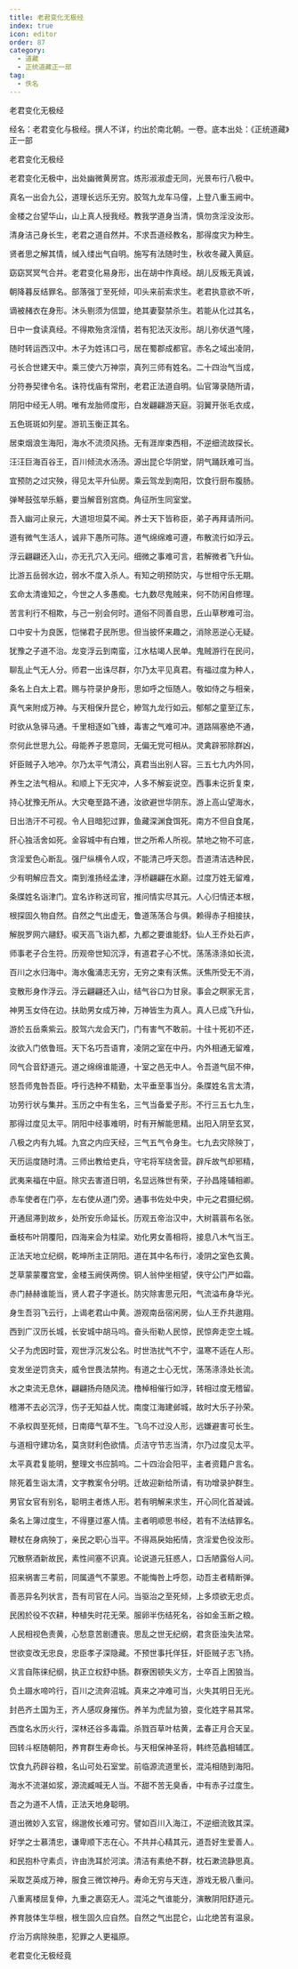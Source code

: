 ```yaml
---
title: 老君变化无极经
index: true
icon: editor
order: 87
category:
  - 道藏
  - 正统道藏正一部
tag:
  - 佚名
---
```


老君变化无极经  

经名：老君变化与极经。撰人不详，约出於南北朝。一卷。底本出处：《正统道藏》正一部  

老君变化无极经  

老君变化无极中，出处幽微黄房宫。炼形淑淑虚无同，光景布行八极中。  

真名一出会九公，道理长远乐无穷。胶驾九龙车马僮，上登八重玉阙中。  

金楼之台望华山，山上真人授我经。教我学道身当清，慎勿贪淫没汝形。  

清身洁己身长生，老君之道自然并。不求吾道经教名，那得度灾为种生。  

贤者思之解其情，缄入缕出气自明。施写有法随时生，秋收冬藏入黄庭。  

窈窈冥冥气合并。老君变化易身形，出在胡中作真经。胡儿反叛无真诚，  

朝降暮反结罪名。部落强丁至死倾，叩头来前索求生。老君执意欲不听，  

谪被赭衣在身形。沐头剔须为信盟，绝其妻娶禁杀生。若能从化过其名，  

日中一食读真经。不得欺殆贪淫情，若有犯法灭汝形。胡儿弥伏道气隆，  

随时转运西汉中。木子为姓讳口弓，居在蜀郡成都官。赤名之域出凌阴，  

弓长合世建天中。乘三使六万神崇，真列三师有姓名。二十四治气当成，  

分符券契律令名。诛符伐庙有常刑，老君正法道自明。仙官簿录随所请，  

阴阳中经无人明。唯有龙胎师度形，白发翩翩游天庭。羽翼开张毛衣成，  

五色斑斑如列星。游玑玉衡正其名。  

居束烟浪生海阳，海水不流须风扬。无有涯岸束西相，不逆细流故探长。  

汪汪巨海百谷王，百川倾流水汤汤。源出昆仑华阴堂，阴气踊跃难可当。  

宜预防之过灾殃，得见太平升仙房。乘云驾龙到南阳，饮食行厨布腹肠。  

弹琴鼓弦举乐觞，要当解音别宫商。角征所生同室堂。  

吾入幽河止泉元，大道坦坦莫不闻。养士天下皆称臣，弟子再拜请所问。  

道有微气生活人，诚非下愚所可陈。道气绵绵难可遵，布散流行如浮云。  

浮云翩翩还入山，亦无孔穴入无问。细微之事难可言，若解微者飞升仙。  

比游五岳弱水边，弱水不度入杀人。有知之明预防灾，与世相守乐无期。  

玄命太清谁知之，今世之人多愚痴。七九数尽鬼贼来，何不防闲自修理。  

苦言利行不相欺，与己一别会何时。道俗不同善自思，丘山草秽难可治。  

口中安十为良医，恺悌君子民所思。但当披怀来趣之，消除恶逆心无疑。  

犹豫之子道不治。龙变浮云到南蛮，江水枯竭人民单。鬼贼游行在民问，  

聊乱止气无人分。师君一出诛尽群，尔乃太平见真君。有福过度为种人，  

条名上白太上君。赐与符录护身形，思如呼之恒随人。敬如侍之与相亲，  

真气来附成万神。与天相保升昆仑，縿驾九龙行如云。郁郁之童至辽东，  

时欲从急驿马通。千里相逐如飞蜂，毒害之气难可冲。道路隔塞绝不通，  

奈何此世思九公。母能养子恩意同，无偏无党可相从。灵禽辟邪除群凶，  

奸臣贼子入地冲。尔乃太平气清公，真君当出别人容。三五七九内外同，  

养生之法气相从。和顺上下无灾冲，人多不解妄说空。西事未讫折复束，  

持心犹豫无所从。大灾奄至路不通，汝欲避世华阴东。游上高山望海水，  

日出浩汗不可视。令人目暗犯过罪，鱼藏深渊食饵死。南方不但自食尾，  

肝心独活舍如死。金容城中有白雉，世之所希人所视。禁地之物不可底，  

贪淫爱色心断乱。强尸纵横令人叹，不能清己呼天怨。吾道清洁选种民，  

少有明解应吾文。南到淮扬经孟津，浮桥翩翩在水巅。过度万姓无留难，  

条牒姓名诣津门。宜名诈称送司官，推问情实尽其元。人心归情还本根，  

根探固久物自然。自然之气出虚无，鲁道荡荡合与俱。赖得赤子相接扶，  

解脱罗网六翮舒。唳天高飞诣九都，九都之要谁能舒。仙人王乔处石庐，  

师事老子合生符。历观帝世知沉浮，有道君子心不忧。荡荡涤涤如长流，  

百川之水归海中。海水儳涌志无穷，无穷之束有沃焦。沃焦所受无不消，  

变散形身作浮云。浮云翩翩还入山，结气谷口为甘泉。事会之瞑家无言，  

神男玉女侍在边。扶助男女成万神，万神皆生为真人。真人已成飞升仙，  

游於五岳乘紫云。胶驾六龙会天门，门有害气不敢前。十往十死初不还，  

汝欲入门依鲁班。天下名巧吾语育，凌阴之室在中丹。内外相通无留难，  

同气合音舒道元。道之绵绵谁能遵，十室之邑无中人。令吾道气屈不伸，  

怒吾师鬼咎吾臣。呼行选种不精勤，太平垂至事当分。条牒姓名言太清，  

功劳行状与集并。玉历之中有生名，三气当备爱子形。不行三五七九生，  

那得过度见太平。阴阳中经事难明，时有开解能思精。出阳入阴至玄冥，  

八极之内有九城。九宫之内应天经，三气五气令身生。七九去灾除殃丁，  

天历运度随时清。三师出教给吏兵，守宅将军绕舍营。辟斥故气却邪精，  

武夷来福在中庭。除灾去害道日明，名显远殊世有荣，子孙昌隆辅相卿。  

赤车使者在门亭，左右使从道门旁。通事书佐处中央，中元之君摄纪纲。  

开通屈滞到故乡，处所安乐命延长。历观五帝治汉中，大树蓊蓊布名张。  

垂枝布叶阴覆阳，四海来会为柱梁。劝化男女善相将，接息八木气当王。  

正法天地立纪纲，乾坤所主正阴阳。道在其中名布行，凌阴之室色玄黄。  

芝草蒙蒙覆宫堂，金楼玉阙侠两傍。铜人翁仲坐相望，侠守公门严如霜。  

赤门赫赫谁能当，贤人君子字道长。防灾除害思元阳，气流溢布身华光。  

身生吾羽飞云行，上谒老君山中黄。游观南岳宿闲房，仙人王乔共遨翔。  

西到广汉历长城，长安城中胡马呜。奋头衔勒人民惊，民惊奔走空土城。  

父子为虎因时营，观世浮沉发公名。时世浩扰气不宁，温寒不适在人形。  

变发坐逆罚贪夫，威令世畏法禁拘。有道之士心无忧，荡荡涤涤处长流。  

水之束流无息休，翩翩扬舟随风流。橹棹相催行如浮，转相过度无稽留。  

稽滞不去必沉浮，伤子无知益人忧。南度江海建邺城，故时大乐子孙荣。  

不承权舆至死倾，日南瘴气草不生。飞乌不过没人形，远嫌避害可长生。  

与道相守建功名，莫贪财利色欲情。贞洁守节志当清，尔乃过度见太平。  

太平真君复能明，整理文书应鹄呜。二十四治会阳平，主者资籍户言名。  

除死着生诣太清，文字教案令分明。迁故迎新给所请，有功增录护群生。  

男官女官有别名，聪明主者炼人形。若有明解来求生，开心同化首凝诚。  

条名上簿过度生，不得壅过塞人情。主者明顺思书经，若有不法结罪名。  

鞭杖在身病殃丁，亲民之职心当平。不得鬲戾始拓情，贪淫爱色役汝形。  

冗散祭酒新故民，素性间塞不识真。论说道元狂惑人，口舌陋露俗人问。  

招来祸害三考前，同属道气不蒙恩。不能悔咎上呼怨，动吾主者精断弹。  

善恶异名列状言，吾有司官在人问。当驱治之至死倾，上多烦欲无忠贞。  

民困於役不农耕，种植失时花无荣。服卵半伤结死名，谷如金玉断之粮。  

人民相视色责黄，心愁意苦剧遭丧。思乱之世无纪纲，君贪臣浊失法常。  

世欲变改无忠良，忠臣孝子深隐藏。不预世事托佯狂，奸臣贼子志飞扬。  

义言自陈徕纪纲，执正立权舒中肠。群寮困顿失义方，士卒百上困狼当。  

负土蹑水啼吟行，百川之流奔沼城。真来之冲难可当，火失其明日无光。  

封邑齐土国为王，齐人感叹身摧伤。养羊为虎鼠为狼，变化姓字易其常。  

西度名水历火行，深林还谷多毒霜。杀戮百草叶枯黄，孟春正月合天呈。  

回转斗枢随朝阳，养育群生寿命长。与天相保神圣将，韩终范蠡相辅匡。  

饮食九药辟谷粮，名山可处石室堂。前临源流道里长，混沌相随到海阳。  

海水不流湛如浆，源流臧喊无人当。不甜不苦无臭香，中有赤子过度生。  

吾之为道不人情，正法天地身聪明。  

道出微妙入玄官，绵邈攸长难可穷。譬如百川入海江，不逆细流致其深。  

好学之士慕清忠，谦卑顺下志在心。不共并心精其元，道吾好生爱善人。  

和民抱朴守素贞，许由洗耳於河滨。清洁有素绝不群，枕石漱流静思真。  

采取芝英成万神，服食三微饮神丹。寿命无穷与天连，游戏无极八重问。  

八重离楼屈复伸，九重之裹窈无人。混沌之气谁能分，演散阴阳舒道元。  

养育肢体生华根，根生固久应自然。自然之气出昆仑，山北绝苦有温泉。  

疗治万病除殃患，犯罪之人更福原。  

老君变化无极经竟  
